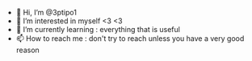 - 👋 Hi, I’m @3ptipo1
- 👀 I’m interested in myself <3 <3 
- 🌱 I’m currently learning : everything that is useful 
- 📫 How to reach me : don't try to reach unless you have a very good reason

<!---
3ptipo1/3ptipo1 is a ✨ special ✨ repository because its `README.md` (this file) appears on your GitHub profile.
You can click the Preview link to take a look at your changes.
--->
